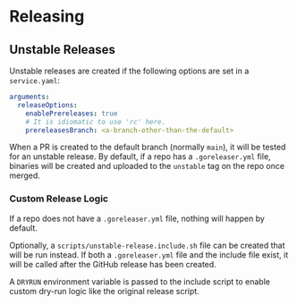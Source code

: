 # Releasing

## Unstable Releases

Unstable releases are created if the following options are set in a
`service.yaml`:

```yaml
arguments:
  releaseOptions:
    enablePrereleases: true
    # It is idiomatic to use 'rc' here.
    prereleasesBranch: <a-branch-other-than-the-default>
```

When a PR is created to the default branch (normally `main`), it will be
tested for an unstable release. By default, if a repo has a
`.goreleaser.yml` file, binaries will be created and uploaded to the
`unstable` tag on the repo once merged.

### Custom Release Logic

If a repo does not have a `.goreleaser.yml` file, nothing will happen by
default.

Optionally, a `scripts/unstable-release.include.sh` file can be created
that will be run instead. If both a `.goreleaser.yml` file and the
include file exist, it will be called after the GitHub release has
been created.

A `DRYRUN` environment variable is passed to the include script to
enable custom dry-run logic like the original release script.
